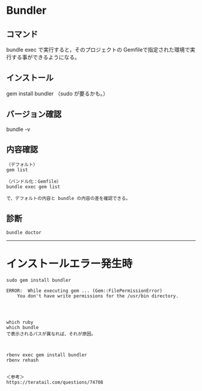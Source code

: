 # Bundler

## コマンド
bundle exec で実行すると，そのプロジェクトの Gemfileで指定された環境で実行する事ができるようになる。


## インストール
gem install bundler
（sudo が要るかも。）

## バージョン確認
bundle -v

## 内容確認
```
（デフォルト）
gem list

（バンドル化：Gemfile）
bundle exec gem list 

で、デフォルトの内容と bundle の内容の差を確認できる。
```


## 診断
```
bundle doctor
```

_______________________________________________________________________
# インストールエラー発生時
```
sudo gem install bundler

ERROR:  While executing gem ... (Gem::FilePermissionError)
    You don't have write permissions for the /usr/bin directory.




which ruby
which bundle
で表示されるパスが異なれば、それが原因。



rbenv exec gem install bundler
rbenv rehash


＜参考＞
https://teratail.com/questions/74708
```


